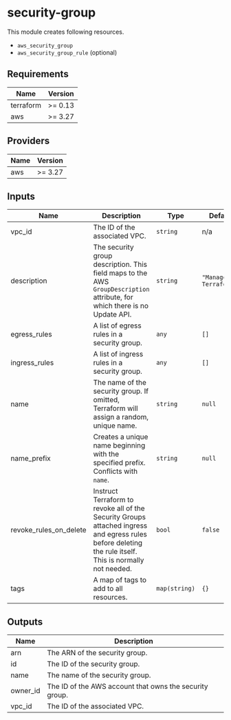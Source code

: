 # security-group

This module creates following resources.

- `aws_security_group`
- `aws_security_group_rule` (optional)

<!-- BEGINNING OF PRE-COMMIT-TERRAFORM DOCS HOOK -->
## Requirements

| Name | Version |
|------|---------|
| terraform | >= 0.13 |
| aws | >= 3.27 |

## Providers

| Name | Version |
|------|---------|
| aws | >= 3.27 |

## Inputs

| Name | Description | Type | Default | Required |
|------|-------------|------|---------|:--------:|
| vpc\_id | The ID of the associated VPC. | `string` | n/a | yes |
| description | The security group description. This field maps to the AWS `GroupDescription` attribute, for which there is no Update API. | `string` | `"Managed by Terraform."` | no |
| egress\_rules | A list of egress rules in a security group. | `any` | `[]` | no |
| ingress\_rules | A list of ingress rules in a security group. | `any` | `[]` | no |
| name | The name of the security group. If omitted, Terraform will assign a random, unique name. | `string` | `null` | no |
| name\_prefix | Creates a unique name beginning with the specified prefix. Conflicts with `name`. | `string` | `null` | no |
| revoke\_rules\_on\_delete | Instruct Terraform to revoke all of the Security Groups attached ingress and egress rules before deleting the rule itself. This is normally not needed. | `bool` | `false` | no |
| tags | A map of tags to add to all resources. | `map(string)` | `{}` | no |

## Outputs

| Name | Description |
|------|-------------|
| arn | The ARN of the security group. |
| id | The ID of the security group. |
| name | The name of the security group. |
| owner\_id | The ID of the AWS account that owns the security group. |
| vpc\_id | The ID of the associated VPC. |

<!-- END OF PRE-COMMIT-TERRAFORM DOCS HOOK -->
